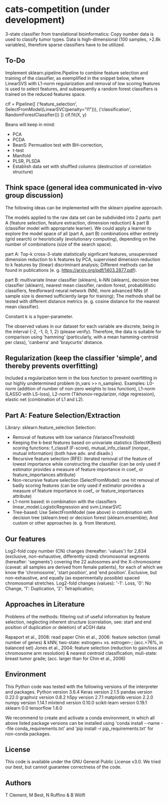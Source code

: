 # cats-competition (under development)
3-state classifier from translational bioinformatics: Copy number data is used to classify tumor types.
Data is high-dimensional (100 samples, >2.8k variables), therefore sparse classifiers have to be utilized.

## To-Do
Implement sklearn.pipeline.Pipeline to combine feature selection and training of the classifier, as exemplified in the snippet below, where LinearSVS with L1-norm regularization and removal of low scoring features is used to select features, and subsequently a random forest classifiers is trained on the reduced features space.

clf = Pipeline([
  ('feature_selection', SelectFromModel(LinearSVC(penalty="l1"))),
  ('classification', RandomForestClassifier())
])
clf.fit(X, y)

Beans will keep in mind:
- PCA
- PCDA
- BeanS: Permuation test with BH-correction, 
- t-test
- Manifold
- PLSR, PLSDA
- Establish data set with shuffled columns (destruction of correlation structure)

## Think space (general idea communicated in-vivo group discussion)
The following ideas can be implemented with the sklearn pipeline approach.

The models applied to the raw data set can be subdivided into 2 parts: part A (feature selection, feature extraction, dimension reduction) & part B (classifier model with appropriate learner). We could apply a learner to explore the model space of all (part A, part B) combinations either entirely (grid search) or heuristically (evolutionary computing), depending on the number of combinations (size of the search space).

part A: Top-k cross-3-state statistically signficant features, unsupervised dimension reduction to k features by PCA, supervised dimension reduction to k features by (linear) discriminant analysis;
Different methods can be found in publications (e. g. https://arxiv.org/pdf/1403.2877.pdf).

part B: multivariate linear classifier (sklearn), k-NN (sklearn), decision tree classifier (sklearn), nearest mean classifier, random forest, probabilitistic classifiers, feedforward neural network (NN), more advanced NNs (if sample size is deemed sufficiently large for training);
The methods shall be tested with different distance metrics (e. g. cosine distance for the nearest mean classifier).

Constant k is a hyper-parameter.

The observed values in our dataset for each variable are discrete, being in the interval {-2, -1, 0, 1, 2} (please verify). Therefore, the data is suitable for comparison using 'hamming' (particularly, with a mean hamming-centroid per class), 'canberra' and 'braycurtis' distance.

## Regularization (keep the classifier 'simple', and thereby prevents overfitting)
Included a regularization term in the loss function to prevent overfitting in our highly undetermined problem (n_vars >> n_samples). Examples: L0-norm (addition of number of non-zero weights to loss function), L1-norm (LASSO with LS-loss), L2-norm (Tikhonov-regularizer, ridge regression), elastic net (combination of L1 and L2).

## Part A: Feature Selection/Extraction
Library: sklearn.feature_selection
Selection:
  - Removal of features with low variance (VarianceThreshold)
  - Keeping the k-best features based on univariate statistics (SelectKBest)
      scoring functions: f_classif (F-score), mutual_info_classif (nonpar., mutual information) (both have adv. and disadv.)
  - Recursive feature selection (RFE): iterated removal of the feature of lowest importance while constructing the classifier (can be only used if estimator provides a measure of feature importance in coef_ or feature_importances attribute)
  - Non-recursive feature selection (SelectFromModel): one hit removal of badly scoring features (can be only used if estimator provides a measure of feature importance in coef_ or feature_importances attribute)
  - L1-norm based: in combination with the classifiers linear_model.LogisticRegression and svm.LinearSVC
  - Tree-based: Use SelectFromModel (see above) in combination with decision tree (sklearn.tree) or decision forest (sklearn.ensemble);
And custom or other approaches (e. g. from literature).
   
## Our features
Log2-fold copy number (CN) changes (hereafter: 'values') for 2,834 (exclusive, non-exhaustive, differently-sized) chromosomal segments (hereafter: 'segments') covering the 22 autosomes and the X-chromosome (caveat: all samples are derived from female patients), for each of which we know the 'chromosome', 'start position', and 'end position'.
Exclusive, but non-exhaustive, and equally (as experimentally possible) spaced chromosomal stretches.
Log2-fold changes (values): '-1': Loss, '0': No Change, '1': Duplication, '2': Tetraplication;

## Approaches in Literature
Problems of the methods: filtering out of useful information by feature selection, neglecting inherent structure (correlation, see: start and end position of duplication or deletion) of aCGH data

Rapaport et al., 2008: read paper
Chin et al., 2006: feature selection (small number of genes) & kNN; two-state: estrogen+ vs. estrogen-; (acc.=76%, in balanced set)
Jones et al., 2004: feature selection (reduction to gain/loss at chromosome arm resolution) & nearest centroid classification; muli-state: breast tumor grade; (acc. larger than for Chin et al., 2006)

## Environment
This Python code was tested with the following versions of the interpreter and packages.
Python version 3.6.4
Keras version 2.1.5
pandas version 0.22.0
graphviz version 0.8.2
h5py version 2.7.1
matplotlib version 2.2.0
numpy version 1.14.1
mlxtend version 0.10.0
scikit-learn version 0.19.1
sklearn 0.0
tensorflow 1.6.0

We recommend to create and activate a conda environment, in which all above listed package versions can be installed using 'conda install --name <EnvironmentName> --file conda_requirements.txt' and 'pip install -r pip_requirements.txt' for non-conda packages.

## License
This code is available under the GNU General Public License v3.0. We tried our best, but cannot guarantee correctness of the code.

## Authors
T Clement, M Best, N Ruffino & B Wölfl


